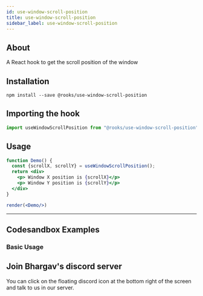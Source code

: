 ```yaml
---
id: use-window-scroll-position
title: use-window-scroll-position
sidebar_label: use-window-scroll-position
---
```



    

## About

A React hook to get the scroll position of the window

[//]: # "Main"

## Installation

    npm install --save @rooks/use-window-scroll-position

## Importing the hook

```javascript
import useWindowScrollPosition from "@rooks/use-window-scroll-position"
```

## Usage

```jsx
function Demo() {
  const {scrollX, scrollY} = useWindowScrollPosition();  
  return <div>
    <p> Window X position is {scrollX}</p>
    <p> Window Y position is {scrollY}</p>
  </div>
}

render(<Demo/>)
```


---

## Codesandbox Examples

### Basic Usage    



## Join Bhargav's discord server
You can click on the floating discord icon at the bottom right of the screen and talk to us in our server.

    